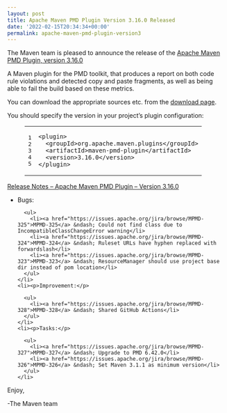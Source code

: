 ```yaml
---
layout: post
title: Apache Maven PMD Plugin Version 3.16.0 Released
date: '2022-02-15T20:34:34+00:00'
permalink: apache-maven-pmd-plugin-version3
---
```

<div class="entry-content"><p>The Maven team is pleased to announce the release of the
  <a href="https://maven.apache.org/plugins/maven-pmd-plugin/">Apache Maven PMD Plugin, version 3.16.0</a></p>

  <p>A Maven plugin for the PMD toolkit, that produces a report on both code rule
    violations and detected copy and paste fragments, as well as being able to fail
    the build based on these metrics.</p>

  <p>You can download the appropriate sources etc. from the
    <a href="https://maven.apache.org/plugins/maven-pmd-plugin/download.cgi">download page</a>.</p>

  <p>You should specify the version in your project&rsquo;s plugin configuration:</p>

  <figure class='code'><figcaption><span></span></figcaption><div class="highlight"><table><tr><td class="gutter"><pre class="line-numbers"><span class='line-number'>1</span>
<span class='line-number'>2</span>
<span class='line-number'>3</span>
<span class='line-number'>4</span>
<span class='line-number'>5</span>
</pre></td><td class='code'><pre><code class='xml'><span class='line'><span class="nt">&lt;plugin&gt;</span>
</span><span class='line'>  <span class="nt">&lt;groupId&gt;</span>org.apache.maven.plugins<span class="nt">&lt;/groupId&gt;</span>
</span><span class='line'>  <span class="nt">&lt;artifactId&gt;</span>maven-pmd-plugin<span class="nt">&lt;/artifactId&gt;</span>
</span><span class='line'>  <span class="nt">&lt;version&gt;</span>3.16.0<span class="nt">&lt;/version&gt;</span>
</span><span class='line'><span class="nt">&lt;/plugin&gt;</span>
</span></code></pre></td></tr></table></div></figure>




  <!-- more -->


  <p><a href="https://issues.apache.org/jira/secure/ReleaseNote.jspa?version=12350599&amp;styleName=Text&amp;projectId=12317621">Release Notes &ndash; Apache Maven PMD Plugin &ndash; Version 3.16.0</a></p>

  <ul>
    <li><p>Bugs:</p>

      <ul>
        <li><a href="https://issues.apache.org/jira/browse/MPMD-325">MPMD-325</a> &ndash; Could not find class due to IncompatibleClassChangeError warning</li>
        <li><a href="https://issues.apache.org/jira/browse/MPMD-324">MPMD-324</a> &ndash; Ruleset URLs have hyphen replaced with forwardslash</li>
        <li><a href="https://issues.apache.org/jira/browse/MPMD-323">MPMD-323</a> &ndash; ResourceManager should use project base dir instead of pom location</li>
      </ul>
    </li>
    <li><p>Improvement:</p>

      <ul>
        <li><a href="https://issues.apache.org/jira/browse/MPMD-328">MPMD-328</a> &ndash; Shared GitHub Actions</li>
      </ul>
    </li>
    <li><p>Tasks:</p>

      <ul>
        <li><a href="https://issues.apache.org/jira/browse/MPMD-327">MPMD-327</a> &ndash; Upgrade to PMD 6.42.0</li>
        <li><a href="https://issues.apache.org/jira/browse/MPMD-326">MPMD-326</a> &ndash; Set Maven 3.1.1 as minimum version</li>
      </ul>
    </li>
  </ul>


  <p>Enjoy,</p>

  <p>-The Maven team</p>
</div>
